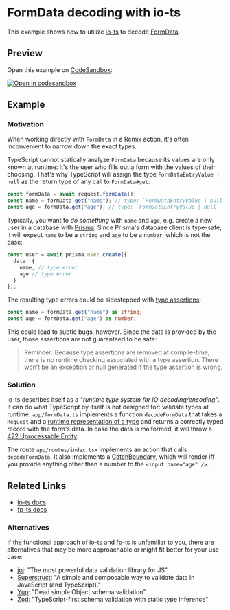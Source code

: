 # FormData decoding with io-ts

This example shows how to utilize [io-ts](https://gcanti.github.io/io-ts/) to decode [FormData](https://developer.mozilla.org/de/docs/Web/API/FormData).

## Preview

Open this example on [CodeSandbox](https://codesandbox.com):

[![Open in codesandbox](https://codesandbox.io/static/img/play-codesandbox.svg)](https://codesandbox.io/s/github/remix-run/remix/tree/main/examples/io-ts-formdata-encoding)

## Example

### Motivation

When working directly with `FormData` in a Remix action, it's often inconvenient to narrow down the exact types.

TypeScript cannot statically analyze `FormData` because its values are only known at runtime: it's the user who fills out a form with the values of their choosing. That's why TypeScript will assign the type `FormDataEntryValue | null` as the return type of any call to `FormData#get`:

```typescript
const formData = await request.formData();
const name = formData.get("name"); // type: `FormDataEntryValue | null`
const age = formData.get("age"); // type: `FormDataEntryValue | null`
```

Typically, you want to _do something_ with `name` and `age`, e.g. create a new user in a database with [Prisma](https://www.prisma.io/). Since Prisma's database client is type-safe, it will expect `name` to be a `string` and `age` to be a `number`, which is not the case:

```typescript
const user = await prisma.user.create({
  data: {
    name, // type error
    age // type error
  }
});
```

The resulting type errors could be sidestepped with [type assertions](https://www.typescriptlang.org/docs/handbook/2/everyday-types.html#type-assertions):

```typescript
const name = formData.get("name") as string;
const age = formData.get("age") as number;
```

This could lead to subtle bugs, however. Since the data is provided by the user,
those assertions are not guaranteed to be safe:

> Reminder: Because type assertions are removed at compile-time, there is no
> runtime checking associated with a type assertion. There won’t be an exception
> or null generated if the type assertion is wrong.

### Solution

io-ts describes itself as a _"runtime type system for IO decoding/encoding"_. It can do what TypeScript by itself is not designed for: validate types at runtime. `app/formData.ts` implements a function `decodeFormData` that takes a `Request` and a [runtime representation of a type](https://gcanti.github.io/io-ts/modules/index.ts.html#type) and returns a correctly typed record with the form's data. In case the data is malformed, it will throw a [422 Uprocessable Entity](https://developer.mozilla.org/en-US/docs/Web/HTTP/Status/422).

The route `app/routes/index.tsx` implements an action that calls `decodeFormData`. It also implements a [CatchBoundary](https://remix.run/docs/en/v1/api/conventions#catchboundary), which will render iff you provide anything other than a number to the `<input name="age" />`.

## Related Links

- [io-ts docs](https://gcanti.github.io/io-ts/)
- [fp-ts docs](https://gcanti.github.io/fp-ts/)

### Alternatives

If the functional approach of io-ts and fp-ts is unfamiliar to you, there are alternatives that may be more approachable or might fit better for your use case:

- [joi](https://github.com/sideway/joi): "The most powerful data validation library for JS"
- [Superstruct](https://github.com/ianstormtaylor/superstruct): "A simple and composable way to validate data in JavaScript (and TypeScript)."
- [Yup](https://github.com/jquense/yup): "Dead simple Object schema validation"
- [Zod](https://github.com/colinhacks/zod): "TypeScript-first schema validation with static type inference"
